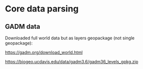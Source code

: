 # Core data parsing

## GADM data

Downloaded full world data but as layers geopackage (not single geopackage):

https://gadm.org/download_world.html

https://biogeo.ucdavis.edu/data/gadm3.6/gadm36_levels_gpkg.zip
